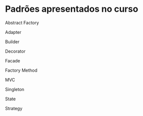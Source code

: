 # Padrões apresentados no curso
Abstract Factory

Adapter

Builder

Decorator

Facade

Factory Method

MVC

Singleton

State

Strategy
